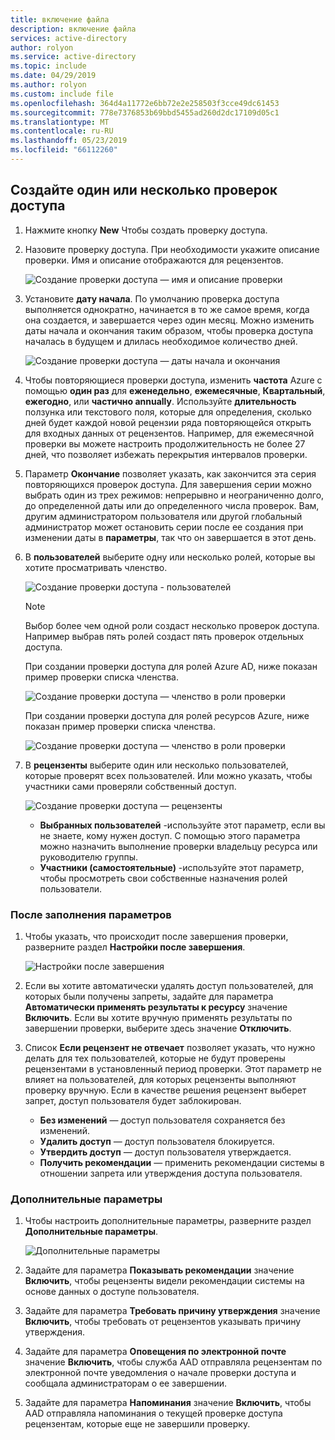 ```yaml
---
title: включение файла
description: включение файла
services: active-directory
author: rolyon
ms.service: active-directory
ms.topic: include
ms.date: 04/29/2019
ms.author: rolyon
ms.custom: include file
ms.openlocfilehash: 364d4a11772e6bb72e2e258503f3cce49dc61453
ms.sourcegitcommit: 778e7376853b69bbd5455ad260d2dc17109d05c1
ms.translationtype: MT
ms.contentlocale: ru-RU
ms.lasthandoff: 05/23/2019
ms.locfileid: "66112260"
---
```

## <a name="create-one-or-more-access-reviews"></a>Создайте один или несколько проверок доступа

1. Нажмите кнопку **New** Чтобы создать проверку доступа.

1. Назовите проверку доступа. При необходимости укажите описание проверки. Имя и описание отображаются для рецензентов.

    ![Создание проверки доступа — имя и описание проверки](./media/active-directory-privileged-identity-management-access-reviews/name-description.png)

1. Установите **дату начала**. По умолчанию проверка доступа выполняется однократно, начинается в то же самое время, когда она создается, и завершается через один месяц. Можно изменить даты начала и окончания таким образом, чтобы проверка доступа началась в будущем и длилась необходимое количество дней.

    ![Создание проверки доступа — даты начала и окончания](./media/active-directory-privileged-identity-management-access-reviews/start-end-dates.png)

1. Чтобы повторяющиеся проверки доступа, изменить **частота** Azure с помощью **один раз** для **еженедельно**, **ежемесячные**,  **Квартальный**, **ежегодно**, или **частично annually**. Используйте **длительность** ползунка или текстового поля, которые для определения, сколько дней будет каждой новой рецензии ряда повторяющейся открыть для входных данных от рецензентов. Например, для ежемесячной проверки вы можете настроить продолжительность не более 27 дней, что позволяет избежать перекрытия интервалов проверки.

1. Параметр **Окончание** позволяет указать, как закончится эта серия повторяющихся проверок доступа. Для завершения серии можно выбрать один из трех режимов: непрерывно и неограниченно долго, до определенной даты или до определенного числа проверок. Вам, другим администратором пользователя или другой глобальный администратор может остановить серии после ее создания при изменении даты в **параметры**, так что он завершается в этот день.

1. В **пользователей** выберите одну или несколько ролей, которые вы хотите просматривать членство.

    ![Создание проверки доступа - пользователей](./media/active-directory-privileged-identity-management-access-reviews/users.png)

    > [!NOTE]
    > Выбор более чем одной роли создаст несколько проверок доступа. Например выбрав пять ролей создаст пять проверок отдельных доступа.

    При создании проверки доступа для ролей Azure AD, ниже показан пример проверки списка членства.

    ![Создание проверки доступа — членство в роли проверки](./media/active-directory-privileged-identity-management-access-reviews/review-membership.png)

    При создании проверки доступа для ролей ресурсов Azure, ниже показан пример проверки списка членства.

    ![Создание проверки доступа — членство в роли проверки](./media/active-directory-privileged-identity-management-access-reviews/review-membership-azure-resource-roles.png)

1. В **рецензенты** выберите один или несколько пользователей, которые проверят всех пользователей. Или можно указать, чтобы участники сами проверяли собственный доступ.

    ![Создание проверки доступа — рецензенты](./media/active-directory-privileged-identity-management-access-reviews/reviewers.png)

    - **Выбранных пользователей** -используйте этот параметр, если вы не знаете, кому нужен доступ. С помощью этого параметра можно назначить выполнение проверки владельцу ресурса или руководителю группы.
    - **Участники (самостоятельные)** -используйте этот параметр, чтобы просмотреть свои собственные назначения ролей пользователи.

### <a name="upon-completion-settings"></a>После заполнения параметров

1. Чтобы указать, что происходит после завершения проверки, разверните раздел **Настройки после завершения**.

    ![Настройки после завершения](./media/active-directory-privileged-identity-management-access-reviews/upon-completion-settings.png)

1. Если вы хотите автоматически удалять доступ пользователей, для которых были получены запреты, задайте для параметра **Автоматически применять результаты к ресурсу** значение **Включить**. Если вы хотите вручную применять результаты по завершении проверки, выберите здесь значение **Отключить**.

1. Список **Если рецензент не отвечает** позволяет указать, что нужно делать для тех пользователей, которые не будут проверены рецензентами в установленный период проверки. Этот параметр не влияет на пользователей, для которых рецензенты выполняют проверку вручную. Если в качестве решения рецензент выберет запрет, доступ пользователя будет заблокирован.

    - **Без изменений** — доступ пользователя сохраняется без изменений.
    - **Удалить доступ** — доступ пользователя блокируется.
    - **Утвердить доступ** — доступ пользователя утверждается.
    - **Получить рекомендации** — применить рекомендации системы в отношении запрета или утверждения доступа пользователя.

### <a name="advanced-settings"></a>Дополнительные параметры

1. Чтобы настроить дополнительные параметры, разверните раздел **Дополнительные параметры**.

    ![Дополнительные параметры](./media/active-directory-privileged-identity-management-access-reviews/advanced-settings.png)

1. Задайте для параметра **Показывать рекомендации** значение **Включить**, чтобы рецензенты видели рекомендации системы на основе данных о доступе пользователя.

1. Задайте для параметра **Требовать причину утверждения** значение **Включить**, чтобы требовать от рецензентов указывать причину утверждения.

1. Задайте для параметра **Оповещения по электронной почте** значение **Включить**, чтобы служба AAD отправляла рецензентам по электронной почте уведомления о начале проверки доступа и сообщала администраторам о ее завершении.

1. Задайте для параметра **Напоминания** значение **Включить**, чтобы AAD отправляла напоминания о текущей проверке доступа рецензентам, которые еще не завершили проверку.

